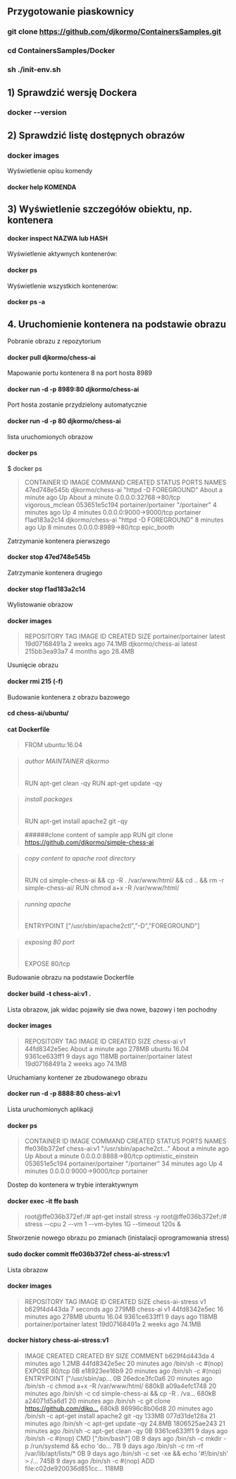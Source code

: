 ## Przygotowanie piaskownicy

### git clone https://github.com/djkormo/ContainersSamples.git

### cd ContainersSamples/Docker

### sh ./init-env.sh


## 1) Sprawdzić wersję Dockera

### docker --version

## 2) Sprawdzić listę dostępnych obrazów

### docker images

Wyświetlenie opisu komendy
#### docker help KOMENDA


## 3) Wyświetlenie szczegółów obiektu, np. kontenera


#### docker inspect NAZWA lub HASH


Wyświetlenie aktywnych kontenerów:
#### docker ps

Wyświetlenie wszystkich kontenerów:
#### docker ps -a


## 4. Uruchomienie kontenera na podstawie obrazu

Pobranie obrazu z repozytorium
#### docker pull djkormo/chess-ai

Mapowanie portu  kontenera 8 na port hosta 8989
#### docker run -d -p 8989:80 djkormo/chess-ai

Port hosta zostanie przydzielony automatycznie
#### docker run -d -p 80 djkormo/chess-ai

lista uruchomionych obrazow
#### docker ps 


$ docker ps
> CONTAINER ID        IMAGE                 COMMAND                 CREATED              STATUS              PORTS   NAMES
> 47ed748e545b        djkormo/chess-ai      "httpd -D FOREGROUND"   About a minute ago   Up About a minute   0.0.0.0:32768->80/tcp   vigorous_mclean
> 053651e5c194        portainer/portainer   "/portainer"            4 minutes ago        Up 4 minutes        0.0.0.0:9000->9000/tcp   portainer
> f1ad183a2c14        djkormo/chess-ai      "httpd -D FOREGROUND"   8 minutes ago        Up 8 minutes        0.0.0.0:8989->80/tcp   epic_booth

Zatrzymanie kontenera pierwszego
#### docker stop 47ed748e545b

Zatrzymanie kontenera drugiego
#### docker stop f1ad183a2c14

Wylistowanie obrazow
#### docker images

> REPOSITORY            TAG                 IMAGE ID            CREATED             SIZE
> portainer/portainer   latest              19d07168491a        2 weeks ago         74.1MB
> djkormo/chess-ai      latest              215bb3ea93a7        4 months ago        28.4MB



Usunięcie obrazu 

#### docker rmi 215 (-f)



Budowanie kontenera z obrazu bazowego


#### cd chess-ai/ubuntu/


#### cat Dockerfile


>FROM ubuntu:16.04

>###### author MAINTAINER djkormo
>RUN apt-get clean -qy
>RUN apt-get update -qy

>###### install packages
>RUN apt-get install apache2 git -qy

>######clone content of sample app
>RUN git clone https://github.com/djkormo/simple-chess-ai

>###### copy content to apache root directory
>RUN cd simple-chess-ai && cp -R . /var/www/html/ && cd .. && rm -r simple-chess-ai/
>RUN chmod a+x -R /var/www/html/

>###### running apache
>ENTRYPOINT ["/usr/sbin/apache2ctl","-D","FOREGROUND"]

>###### exposing 80 port
>EXPOSE 80/tcp


Budowanie obrazu na podstawie Dockerfile

#### docker build -t chess-ai:v1 .

Lista obrazow, jak widac pojawiły sie dwa nowe, bazowy i ten pochodny 
#### docker images
> REPOSITORY            TAG                 IMAGE ID            CREATED              SIZE
> chess-ai              v1                  44fd8342e5ec        About a minute ago   278MB
> ubuntu                16.04               9361ce633ff1        9 days ago           118MB
> portainer/portainer   latest              19d07168491a        2 weeks ago          74.1MB



Uruchamiany kontener ze zbudowanego obrazu

#### docker run -d -p 8888:80  chess-ai:v1

Lista uruchomionych aplikacji

#### docker ps
> CONTAINER ID        IMAGE                 COMMAND                  CREATED              STATUS              PORTS    NAMES
> ffe036b372ef        chess-ai:v1           "/usr/sbin/apache2ct…"   About a minute ago   Up About a minute   0.0.0.0:8888->80/tcp    optimistic_einstein
> 053651e5c194        portainer/portainer   "/portainer"             34 minutes ago       Up 4 minutes        0.0.0.0:9000->9000/tcp   portainer



Dostep do kontenera w trybie interaktywnym

#### docker exec -it ffe  bash

> root@ffe036b372ef:/# apt-get install stress -y
> root@ffe036b372ef:/# stress --cpu 2 --vm 1 --vm-bytes 1G --timeout 120s &

Stworzenie nowego obrazu  po zmianach (inistalacji oprogramowania stress)
#### sudo docker commit ffe036b372ef chess-ai-stress:v1 

Lista obrazow 
#### docker images
> REPOSITORY            TAG                 IMAGE ID            CREATED             SIZE
> chess-ai-stress       v1                  b629f4d443da        7 seconds ago       279MB
> chess-ai              v1                  44fd8342e5ec        16 minutes ago      278MB
> ubuntu                16.04               9361ce633ff1        9 days ago          118MB
> portainer/portainer   latest              19d07168491a        2 weeks ago         74.1MB


#### docker history chess-ai-stress:v1


> IMAGE               CREATED             CREATED BY                                      SIZE                COMMENT
> b629f4d443da        4 minutes ago                                                       1.2MB
> 44fd8342e5ec        20 minutes ago      /bin/sh -c #(nop)  EXPOSE 80/tcp                0B
> e18923ee16b9        20 minutes ago      /bin/sh -c #(nop)  ENTRYPOINT ["/usr/sbin/ap…   0B
> 26edce3fc0a6        20 minutes ago      /bin/sh -c chmod a+x -R /var/www/html/          680kB
> a09a4efc1748        20 minutes ago      /bin/sh -c cd simple-chess-ai && cp -R . /va…   680kB
> a24071d5a6d1        20 minutes ago      /bin/sh -c git clone https://github.com/djko…   680kB
> 86996c8b06d8        20 minutes ago      /bin/sh -c apt-get install apache2 git -qy      133MB
> 077d31de128a        21 minutes ago      /bin/sh -c apt-get update -qy                   24.8MB
> 1806525ae243        21 minutes ago      /bin/sh -c apt-get clean -qy                    0B
> 9361ce633ff1        9 days ago          /bin/sh -c #(nop)  CMD ["/bin/bash"]            0B
> <missing>           9 days ago          /bin/sh -c mkdir -p /run/systemd && echo 'do…   7B
> <missing>           9 days ago          /bin/sh -c rm -rf /var/lib/apt/lists/*          0B
> <missing>           9 days ago          /bin/sh -c set -xe   && echo '#!/bin/sh' > /…   745B
> <missing>           9 days ago          /bin/sh -c #(nop) ADD file:c02de920036d851cc…   118MB





